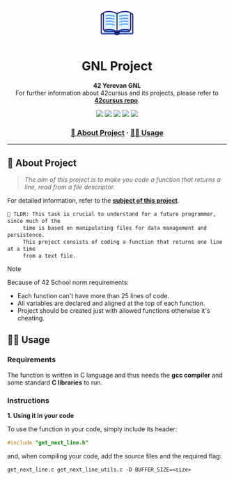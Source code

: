 <a name="readme-top"></a>
<div align="center">
  <!-- Logo -->
  <a href="https://github.com/dpetrosy/42-Get-Next-Line">
  <img src="README_files/logo.png" alt="Logo" width="80" height="80">
  </a>

  <!-- Project Name -->
  <h1>GNL Project</h1>

  <!-- Short Description -->
  <p align="center">
	  <b>42 Yerevan GNL</b><br>
	  For further information about 42cursus and its projects, please refer to <a href="https://github.com/dpetrosy/42cursus"><b>42cursus repo</b></a>.
  </p>

  <!-- Badges -->
  <p>
    <img src="https://img.shields.io/badge/score-125%20%2F%20100-success?style=for-the-badge" />
    <img src="https://img.shields.io/github/repo-size/dpetrosy/42-Get-Next-Line?style=for-the-badge&logo=github">
    <img src="https://img.shields.io/github/languages/count/dpetrosy/42-Get-Next-Line?style=for-the-badge&logo=" />
    <img src="https://img.shields.io/github/languages/top/dpetrosy/42-Get-Next-Line?style=for-the-badge" />
    <img src="https://img.shields.io/github/last-commit/dpetrosy/42-Get-Next-Line?style=for-the-badge" />
  </p>

  <h3>
      <a href="#-about-project">📜 About Project</a>
    <span> · </span>
      <a href="#-usage">👨‍💻 Usage</a>
  </h3>
</div>

---

## 📜 About Project

> _The aim of this project is to make you code a function that returns a line, read from a file descriptor._

For detailed information, refer to the [**subject of this project**](README_files/gnl_subject.pdf).

	🚀 TLDR: This task is crucial to understand for a future programmer, since much of the 
		 time is based on manipulating files for data management and persistence.
		 This project consists of coding a function that returns one line at a time 
		 from a text file.
   
> [!NOTE]  
> Because of 42 School norm requirements:
> * Each function can't have more than 25 lines of code.
> * All variables are declared and aligned at the top of each function.
> * Project should be created just with allowed functions otherwise it's cheating.

## 👨‍💻 Usage
### Requirements

The function is written in C language and thus needs the **gcc compiler** and some standard **C libraries** to run.

### Instructions
**1. Using it in your code**

To use the function in your code, simply include its header:

```C
#include "get_next_line.h"
```
and, when compiling your code, add the source files and the required flag:

```shell
get_next_line.c get_next_line_utils.c -D BUFFER_SIZE=<size>
```

